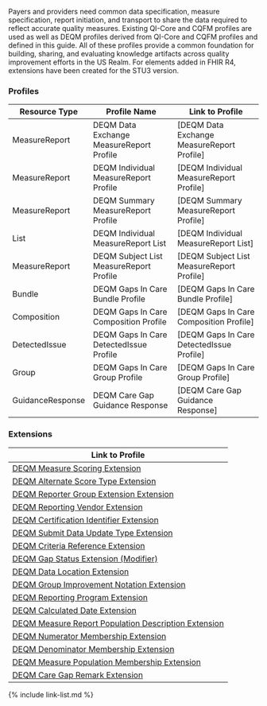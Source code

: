 
Payers and providers need common data specification, measure specification, report initiation, and transport to share the data required to reflect accurate quality measures. Existing QI-Core and CQFM profiles are used as well as DEQM profiles derived from QI-Core and CQFM profiles and defined in this guide. All of these profiles provide a common foundation for building, sharing, and evaluating knowledge artifacts across quality improvement efforts in the US Realm.  For elements added in FHIR R4, extensions have been created for the STU3 version.

### Profiles

|Resource Type|Profile Name|Link to Profile|
|---|---|---|
|MeasureReport|DEQM Data Exchange MeasureReport Profile|[DEQM Data Exchange MeasureReport Profile]|
|MeasureReport|DEQM Individual MeasureReport Profile|[DEQM Individual MeasureReport Profile]|
|MeasureReport|DEQM Summary MeasureReport Profile|[DEQM Summary MeasureReport Profile]|
|List|DEQM Individual MeasureReport List|[DEQM Individual MeasureReport List]|
|MeasureReport|DEQM Subject List MeasureReport Profile|[DEQM Subject List MeasureReport Profile]|
|Bundle|DEQM Gaps In Care Bundle Profile|[DEQM Gaps In Care Bundle Profile]|
|Composition|DEQM Gaps In Care Composition Profile|[DEQM Gaps In Care Composition Profile]|
|DetectedIssue|DEQM Gaps In Care DetectedIssue Profile|[DEQM Gaps In Care DetectedIssue Profile]|
|Group|DEQM Gaps In Care Group Profile|[DEQM Gaps In Care Group Profile]|
|GuidanceResponse|DEQM Care Gap Guidance Response|[DEQM Care Gap Guidance Response]|

### Extensions

| Link to Profile                                                                                     |
|-----------------------------------------------------------------------------------------------------|
| [DEQM Measure Scoring Extension](StructureDefinition-extension-measureScoring.html)                 |
| [DEQM Alternate Score Type Extension](StructureDefinition-extension-alternateScoreType.html)        |
| [DEQM Reporter Group Extension Extension](StructureDefinition-extension-reporterGroup.html)         |
| [DEQM Reporting Vendor Extension](StructureDefinition-extension-reportingVendor.html)               |
| [DEQM Certification Identifier Extension](StructureDefinition-extension-certificationIdentifier.html) |
| [DEQM Submit Data Update Type Extension](StructureDefinition-extension-submitDataUpdateType.html)   |
| [DEQM Criteria Reference Extension](StructureDefinition-extension-criteriaReference.html)           |
| [DEQM Gap Status Extension (Modifier)](StructureDefinition-extension-gapStatus.html)                |
| [DEQM Data Location Extension](StructureDefinition-extension-dataLocation.html)                |
| [DEQM Group Improvement Notation Extension](StructureDefinition-extension-groupImprovementNotation.html)                |
| [DEQM Reporting Program Extension](StructureDefinition-extension-reportingProgram.html) |
| [DEQM Calculated Date Extension](StructureDefinition-extension-calculatedDate.html)                |  
| [DEQM Measure Report Population Description Extension](StructureDefinition-extension-populationDescription.html) |
| [DEQM Numerator Membership Extension](StructureDefinition-cqf-numeratorMembership.html) |
| [DEQM Denominator Membership Extension](StructureDefinition-cqf-denominatorMembership.html) |
| [DEQM Measure Population Membership Extension](StructureDefinition-cqf-measurePopulationMembership.html) |
| [DEQM Care Gap Remark Extension](StructureDefinition-extension-careGapRemark.html) |

{% include link-list.md %}

